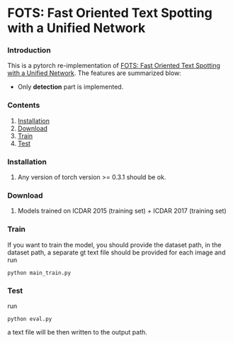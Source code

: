 # FOTS: Fast Oriented Text Spotting with a Unified Network

### Introduction
This is a pytorch re-implementation of [FOTS: Fast Oriented Text Spotting with a Unified Network](http://openaccess.thecvf.com/content_cvpr_2018/CameraReady/1699.pdf).
The features are summarized blow:

+ Only **detection** part is implemented.

### Contents
1. [Installation](#installation)
2. [Download](#download)
3. [Train](#train)
4. [Test](#test)


### Installation
1. Any version of torch version >= 0.3.1 should be ok.

### Download
1. Models trained on ICDAR 2015 (training set) + ICDAR 2017 (training set)

### Train
If you want to train the model, you should provide the dataset path, in the dataset path, a separate gt text file should be provided for each image
and run

```
python main_train.py

```

### Test
run
```
python eval.py
```

a text file will be then written to the output path.

